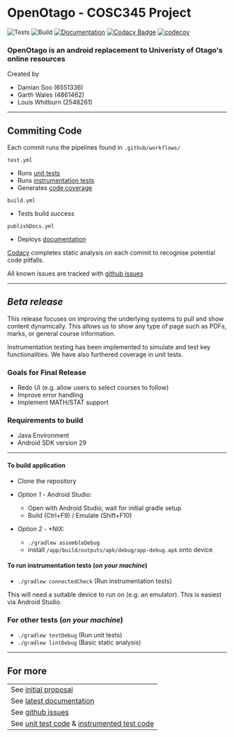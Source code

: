 # OpenOtago - COSC345 Project

![Tests](https://github.com/GenericPath/345/workflows/Tests/badge.svg) ![Build](https://github.com/GenericPath/345/workflows/Build/badge.svg) [![Documentation](https://github.com/GenericPath/345/workflows/Documentation/badge.svg)](https://zyviax.github.io/345Documentation/app/index.html) [![Codacy Badge](https://app.codacy.com/project/badge/Grade/69862f4fa1f84105979181bf83eb4340)](https://www.codacy.com/manual/garth.dhnz/345?utm_source=github.com&amp;utm_medium=referral&amp;utm_content=GenericPath/345&amp;utm_campaign=Badge_Grade) [![codecov](https://codecov.io/gh/GenericPath/345/branch/master/graph/badge.svg)](https://codecov.io/gh/GenericPath/345)

### OpenOtago is an android replacement to Univeristy of Otago\'s online resources

Created by
-   Damian Soo (6551336)
-   Garth Wales (4861462)
-   Louis Whitburn (2548261)

---
## **Commiting Code**

Each commit runs the pipelines found in ```.github/workflows/```

```test.yml```

-   Runs <a href="https://github.com/GenericPath/345/blob/master/app/src/test/java/com/otago/open/UnitTest.kt">unit tests</a>
-   Runs <a href="https://github.com/GenericPath/345/blob/master/app/src/androidTest/java/com/otago/open/InstrumentedTest.kt">instrumentation tests</a>
-   Generates <a href="https://codecov.io/gh/GenericPath/345">code coverage</a>

```build.yml```

-   Tests build success

```publishDocs.yml```

-   Deploys <a href="https://zyviax.github.io/345Documentation/app/index.html">documentation</a>

<a href=https://app.codacy.com/manual/garth.dhnz/345/dashboard>Codacy</a> completes static analysis on each commit to recognise potential code pitfalls.

All known issues are tracked with <a href="https://github.com/GenericPath/345/issues">github issues</a>

---
## ***Beta release***

This release focuses on improving the underlying systems to pull and show content dynamically. This allows us to show any type of page such as PDFs, marks, or general course information.

Instrumentation testing has been implemented to simulate and test key functionalities. We have also furthered coverage in unit tests.

### Goals for Final Release
-   Redo UI (e.g. allow users to select courses to follow)
-   Improve error handling
-   Implement MATH/STAT support

### Requirements to build
-   Java Environment
-   Android SDK version 29

---
#### To build application

-   Clone the repository

-   *Option 1* - Android Studio:
    -   Open with Android Studio, wait for initial gradle setup
    -   Build (Ctrl+F9) / Emulate (Shift+F10)

-   *Option 2* - *NIX:
    -   ```./gradlew assembleDebug```
    -   install ```/app/build/outputs/apk/debug/app-debug.apk``` onto device

#### To run instrumentation tests (*on your machine*)

-   ```./gradlew connectedCheck``` (Run instrumentation tests)

This will need a suitable device to run on (e.g. an emulator).
This is easiest via Android Studio.

### For other tests (*on your machine*)
-   ```./gradlew testDebug``` (Run unit tests)
-   ```./gradlew lintDebug``` (Basic static analysis)

---
## For more
<table>
<tr>
    <td>See <a href="https://github.com/GenericPath/345/blob/master/proposal/proposal.pdf">initial proposal</a></td>
</tr>

<tr>
    <td>See <a href="https://zyviax.github.io/345Documentation/app/index.html">latest documentation</a></td>
</tr>

<tr>
    <td>See <a href="https://github.com/GenericPath/345/issues">github issues</a></td>
</tr>

<tr>
    <td>See <a href="https://github.com/GenericPath/345/blob/master/app/src/test/java/com/otago/open/UnitTest.kt">unit test code</a> & <a       href="https://github.com/GenericPath/345/blob/master/app/src/androidTest/java/com/otago/open/InstrumentedTest.kt">instrumented test code</a></td>
</tr>
</table>
